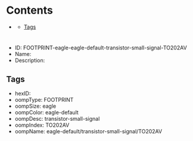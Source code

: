 



Contents
========

* [](#)
	* [Tags](#tags)

# 

- ID: FOOTPRINT-eagle-eagle-default-transistor-small-signal-TO202AV
- Name: 
- Description: 

## Tags

- hexID: 
- oompType: FOOTPRINT
- oompSize: eagle
- oompColor: eagle-default
- oompDesc: transistor-small-signal
- oompIndex: TO202AV
- oompName: eagle-default/transistor-small-signal/TO202AV
